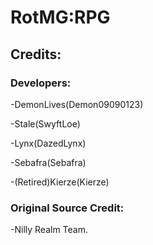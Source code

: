# RotMG:RPG

## Credits:

### Developers:

-DemonLives(Demon09090123)
  
-Stale(SwyftLoe) 
  
-Lynx(DazedLynx)

-Sebafra(Sebafra)

-(Retired)Kierze(Kierze) 

### Original Source Credit:

-Nilly Realm Team.
  



